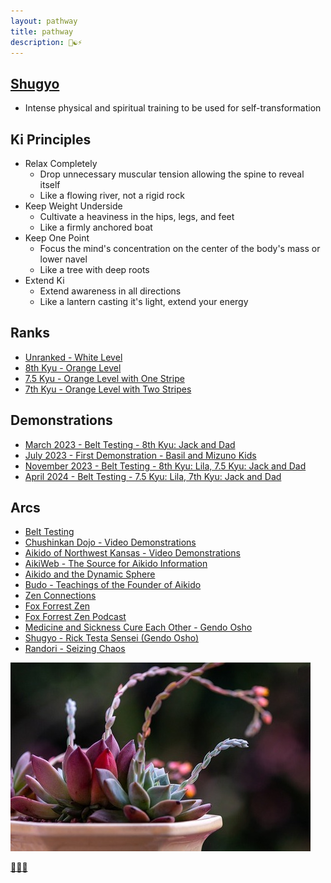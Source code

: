 ```yaml
---
layout: pathway
title: pathway
description: 🥋☯️⚡
---
```


## [Shugyo](https://open.spotify.com/episode/40XeMBhJ3SNkIn5a28O4YD)

* Intense physical and spiritual training to be used for self-transformation

## Ki Principles

* Relax Completely
  * Drop unnecessary muscular tension allowing the spine to reveal itself
  * Like a flowing river, not a rigid rock
* Keep Weight Underside
  * Cultivate a heaviness in the hips, legs, and feet
  * Like a firmly anchored boat
* Keep One Point
  * Focus the mind's concentration on the center of the body's mass or lower navel
  * Like a tree with deep roots
* Extend Ki
  * Extend awareness in all directions
  * Like a lantern casting it's light, extend your energy

## Ranks

* [Unranked - White Level](./unranked)
* [8th Kyu - Orange Level](./kyu-8)
* [7.5 Kyu - Orange Level with One Stripe](./kyu-7.5)
* [7th Kyu - Orange Level with Two Stripes](./kyu-7)

## Demonstrations

* [March 2023 - Belt Testing - 8th Kyu: Jack and Dad](https://www.youtube.com/watch?v=VvirYiT8etI)
* [July 2023 - First Demonstration - Basil and Mizuno Kids](https://www.youtube.com/watch?v=bUbMgWkmlHw)
* [November 2023 - Belt Testing - 8th Kyu: Lila, 7.5 Kyu: Jack and Dad](https://youtu.be/_h4NeN6mOzk)
* [April 2024 - Belt Testing - 7.5 Kyu: Lila, 7th Kyu: Jack and Dad](https://youtu.be/fvchtViicBs)

## Arcs

* [Belt Testing](https://aikido-dojo.org/the-dojo/test-requirements/)
* [Chushinkan Dojo - Video Demonstrations](http://www.chushinkan.com/video.html)
* [Aikido of Northwest Kansas - Video Demonstrations](https://www.youtube.com/@aikidoofnorthwestkansas6804)
* [AikiWeb - The Source for Aikido Information](http://www.aikiweb.com/)
* [Aikido and the Dynamic Sphere](https://www.amazon.com/gp/product/0804832846/ref=ppx_yo_dt_b_search_asin_title)
* [Budo - Teachings of the Founder of Aikido](https://www.amazon.com/Budo-Teachings-Founder-Morihei-Ueshiba/dp/1568364873)
* [Zen Connections](https://isha.sadhguru.org/us/en/wisdom/article/zen-and-yoga)
* [Fox Forrest Zen](https://www.foxforestzen.org/)
* [Fox Forrest Zen Podcast](https://open.spotify.com/show/7wSBxzCfYLePhUadRxX4Wh?si=8CHj5aCoS9uwTwoJsw4-zg)
* [Medicine and Sickness Cure Each Other - Gendo Osho](https://genjo.libsyn.com/medicine-and-sickness-cure-each-other)
* [Shugyo - Rick Testa Sensei (Gendo Osho)](https://open.spotify.com/episode/40XeMBhJ3SNkIn5a28O4YD)
* [Randori - Seizing Chaos](https://www.aikido411.com/aikido-techniques-randori-beauty-in-harmony-harmony-in-motion/)

![...](./index.jpg)

[🌿🌀🎨](https://link.basil.one)
